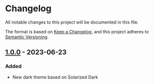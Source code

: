 # Changelog

All notable changes to this project will be documented in this file.

The format is based on [Keep a Changelog](https://keepachangelog.com/en/1.0.0/),
and this project adheres to [Semantic Versioning](https://semver.org/spec/v2.0.0.html).

## [1.0.0] - 2023-06-23

### Added

- New dark theme based on Solarized Dark

[1.0.0]: https://github.com/paro-paro/paro-paro-solarized-dark
